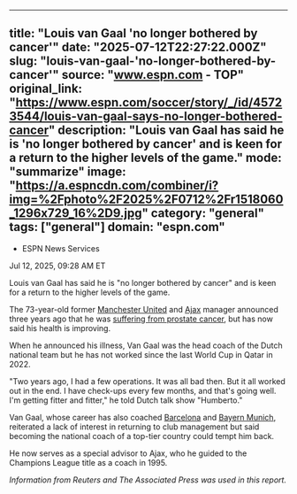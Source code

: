 ---
   title: "Louis van Gaal 'no longer bothered by cancer'"
   date: "2025-07-12T22:27:22.000Z"
   slug: "louis-van-gaal-'no-longer-bothered-by-cancer'"
   source: "www.espn.com - TOP"
   original_link: "https://www.espn.com/soccer/story/_/id/45723544/louis-van-gaal-says-no-longer-bothered-cancer"
   description: "Louis van Gaal has said he is 'no longer bothered by cancer' and is keen for a return to the higher levels of the game."
   mode: "summarize"
   image: "https://a.espncdn.com/combiner/i?img=%2Fphoto%2F2025%2F0712%2Fr1518060_1296x729_16%2D9.jpg"
   category: "general"
   tags: ["general"]
   domain: "espn.com"
  ---
  <div id="readability-page-1" class="page"><div><div><ul><li><p>ESPN News Services</p></li></ul><p><span>Jul 12, 2025, 09:28 AM ET</span></p></div><p>Louis van Gaal has said he is "no longer bothered by cancer" and is keen for a return to the higher levels of the game.</p><p>The 73-year-old former <a data-clubhouse-guid="6ebc2fd0-35d3-733b-5666-b75035a3bce9" href="https://www.espn.com/soccer/team?id=360">Manchester United</a> and <a href="https://www.espn.co.uk/football/club/_/id/20796/ajax-amsterdam" target="_blank">Ajax</a> manager announced three years ago that he was <a href="https://www.espn.com/football/story/_/id/37627039/netherlands-manager-van-gaal-confirms-battling-prostate-cancer" target="_blank">suffering from prostate cancer</a>, but has now said his health is improving.</p><p>When he announced his illness, Van Gaal was the head coach of the Dutch national team but he has not worked since the last World Cup in Qatar in 2022.</p><p>"Two years ago, I had a few operations. It was all bad then. But it all worked out in the end. I have check-ups every few months, and that's going well. I'm getting fitter and fitter," he told Dutch talk show "Humberto."</p><p>Van Gaal, whose career has also coached <a data-clubhouse-guid="58f7c4a9-c991-4ed4-fe5c-1f833cba75b8" href="https://www.espn.com/soccer/team?id=83">Barcelona</a> and <a data-clubhouse-guid="25b5e432-d3d2-939f-f73b-6e531a6fbd91" href="https://www.espn.com/soccer/team?id=132">Bayern Munich</a>, reiterated a lack of interest in returning to club management but said becoming the national coach of a top-tier country could tempt him back.</p><p>He now serves as a special advisor to Ajax, who he guided to the Champions League title as a coach in 1995.</p><p><em>Information from Reuters and The Associated Press was used in this report.</em></p>
</div></div>